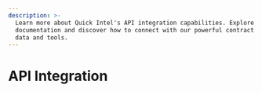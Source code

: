 ```yaml
---
description: >-
  Learn more about Quick Intel's API integration capabilities. Explore our
  documentation and discover how to connect with our powerful contract scanner
  data and tools.
---
```


# API Integration

